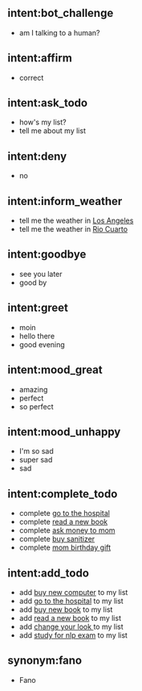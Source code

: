 ## intent:bot_challenge
- am I talking to a human?

## intent:affirm
- correct

## intent:ask_todo
- how's my list?
- tell me about my list

## intent:deny
- no

## intent:inform_weather
- tell me the weather in [Los Angeles](city)
- tell me the weather in [Rio Cuarto](city)

## intent:goodbye
- see you later
- good by

## intent:greet
- moin
- hello there
- good evening

## intent:mood_great
- amazing
- perfect
- so perfect

## intent:mood_unhappy
- I'm so sad
- super sad
- sad

## intent:complete_todo
- complete [go to the hospital](task)
- complete [read a new book](task)
- complete [ask money to mom](task)
- complete [buy sanitizer](task)
- complete [mom birthday gift](task)

## intent:add_todo
- add [buy new computer](task) to my list
- add [go to the hospital](task) to my list
- add [buy new book](task) to my list
- add [read a new book](task) to my list
- add [change your look ](task) to my list
- add [study for nlp exam](task) to my list

## synonym:fano
- Fano
